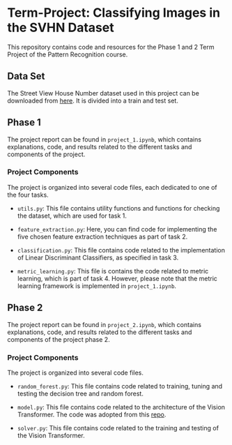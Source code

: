 # Term-Project: Classifying Images in the SVHN Dataset

This repository contains code and resources for the Phase 1 and 2 Term Project of the Pattern Recognition course. 

## Data Set

The Street View House Number dataset used in this project can be downloaded from [here](http://ufldl.stanford.edu/housenumbers/). It is divided into a train and test set.

## Phase 1

The project report can be found in `project_1.ipynb`, which contains explanations, code, and results related to the different tasks and components of the project.

### Project Components

The project is organized into several code files, each dedicated to one of the four tasks.

- `utils.py`: This file contains utility functions and functions for checking the dataset, which are used for task 1.

- `feature_extraction.py`: Here, you can find code for implementing the five chosen feature extraction techniques as part of task 2.

- `classification.py`: This file contains code related to the implementation of Linear Discriminant Classifiers, as specified in task 3.

- `metric_learning.py`: This file is contains the code related to metric learning, which is part of task 4. However, please note that the metric learning framework is implemented in `project_1.ipynb`.


## Phase 2

The project report can be found in `project_2.ipynb`, which contains explanations, code, and results related to the different tasks and components of the project phase 2.

### Project Components

The project is organized into several code files.

- `random_forest.py`: This file contains code related to training, tuning and testing the decision tree and random forest.

- `model.py`: This file contains code related to the architecture of the Vision Transformer. The code was adopted from this [repo](https://github.com/s-chh/PyTorch-Vision-Transformer-ViT-MNIST/blob/main/data_loader.py).

- `solver.py`: This file contains code related to the training and testing of the Vision Transformer.